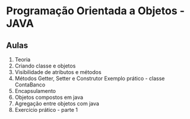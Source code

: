 # Programação Orientada a Objetos - JAVA

## Aulas
1. Teoria
2. Criando classe e objetos
3. Visibilidade de atributos e métodos
4. Métodos Getter, Setter e Construtor
Exemplo prático - classe ContaBanco
6. Encapsulamento
7. Objetos compostos em java
8. Agregação entre objetos com java
9. Exercício prático - parte 1
